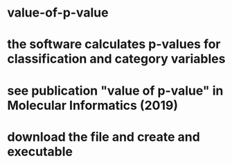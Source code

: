 # value-of-p-value
# the software calculates p-values for classification and category variables
# see publication "value of p-value" in Molecular Informatics (2019)
# download the file and create and executable
